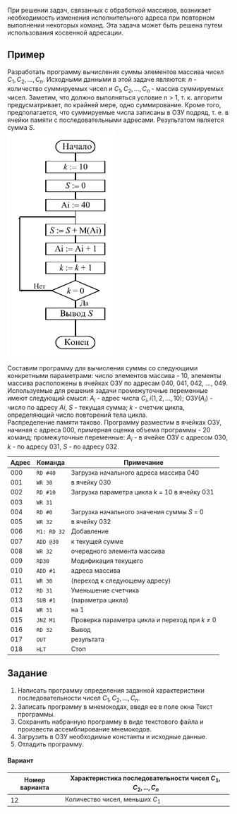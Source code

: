 При решении задач, связанных с обработкой массивов, возникает необходимость изменения исполнительного адреса при повторном выполнении некоторых команд. Эта задача может быть решена путем использования косвенной адресации.  
## Пример
Разработать программу вычисления суммы элементов массива чисел $C_1 ,C_2 , ..., C_n$. Исходными данными в этой задаче являются: $n$ - количество суммируемых чисел и $C_1, C_2, ..., C_n$ - массив суммируемых чисел. Заметим, что должно выполняться условие n > 1, т. к. алгоритм предусматривает, по крайней мере, одно суммирование. Кроме того, предполагается, что суммируемые числа записаны в ОЗУ подряд, т. е. в ячейки памяти с последовательными адресами. Результатом является сумма $S$.  
![Граф-схема алгоритма для примера](../../Pictures/ЛБ05_01.%20Граф-схема%20алгоритма%20для%20примера.png)  

Составим программу для вычисления суммы со следующими конкретными параметрами: число элементов массива - 10, элементы массива расположены в ячейках ОЗУ по адресам 040, 041, 042, ..., 049. Используемые для решения задачи промежуточные переменные имеют следующий смысл: $A_i$ - адрес числа $C_i , i(1, 2, ...,10)$; ОЗУ($A_i$) - число по адресу $Ai$, $S$ - текущая сумма; $k$ - счетчик цикла, определяющий число повторений тела цикла.  
Распределение памяти таково. Программу разместим в ячейках ОЗУ, начиная с адреса 000, примерная оценка объема программы - 20 команд; промежуточные переменные: $A_i$ - в ячейке ОЗУ с адресом 030, $k$ - по адресу 031, $S$ - по адресу 032. 

| Адрес | Команда     | Примечание                                     |
| ----- | ----------- | ---------------------------------------------- |
| 000   | `RD #40`    | Загрузка начального адреса массива 040         |
| 001   | `WR 30`     | в ячейку 030                                   |
| 002   | `RD #10`    | Загрузка параметра цикла $k$ = 10 в ячейку 031 |
| 003   | `WR 31`     |                                                |
| 004   | `RD #0`     | Загрузка начального значения суммы $S$ = 0     |
| 005   | `WR 32`     | в ячейку 032                                   |
| 006   | `M1: RD 32` | Добавление                                     |
| 007   | `ADD @30`   | к текущей сумме                                |
| 008   | `WR 32`     | очередного элемента массива                    |
| 009   | `RD30`      | Модификация текущего                           |
| 010   | `ADD #1`    | адреса массива                                 |
| 011   | `WR 30`     | (переход к следующему адресу)                  |
| 012   | `RD 31`     | Уменьшение счетчика                            |
| 013   | `SUB #1`    | (параметра цикла)                              |
| 014   | `WR 31`     | на 1                                           |
| 015   | `JNZ M1`    | Проверка параметра цикла и переход при $k$ ≠ 0 |
| 016   | `RD 32`     | Вывод                                          |
| 017   | `OUT`       | результата                                     |
| 018   | `HLT`       | Стоп                                           |
## Задание
1. Написать программу определения заданной характеристики последовательности чисел $C_1, C_2, ..., C_n$.
2. Записать программу в мнемокодах, введя ее в поле окна Текст программы.
3. Сохранить набранную программу в виде текстового файла и произвести ассемблирование мнемокодов.
4. Загрузить в ОЗУ необходимые константы и исходные данные.
5. Отладить программу.
#### Вариант
| Номер варианта | Характеристика последовательности чисел $C_1, C_2, ..., C_n$ |
| -------------- | ------------------------------------------------------------ |
| 12             | Количество чисел, меньших $C_1$                              |
